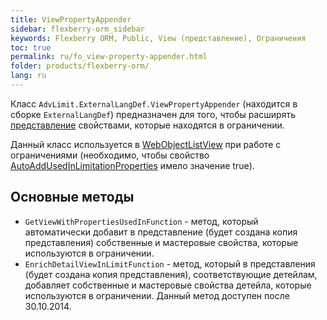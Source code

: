 ```yaml
---
title: ViewPropertyAppender
sidebar: flexberry-orm_sidebar
keywords: Flexberry ORM, Public, View (представление), Ограничения
toc: true
permalink: ru/fo_view-property-appender.html
folder: products/flexberry-orm/
lang: ru
---
```


Класс `AdvLimit.ExternalLangDef.ViewPropertyAppender` (находится в сборке `ExternalLangDef`) предназначен для того, чтобы расширять [представление](fo_view-def.html) свойствами, которые находятся в ограничении. 

Данный класс используется в [WebObjectListView](web-object-list-view.html) при работе с ограничениями (необходимо, чтобы свойство [AutoAddUsedInLimitationProperties](set-prop-order-at-web-adv-limit-editor.html) имело значение true).

## Основные методы

* `GetViewWithPropertiesUsedInFunction` - метод, который автоматически добавит в представление (будет создана копия представления) собственные и мастеровые свойства, которые используются в ограничении.
* `EnrichDetailViewInLimitFunction` - метод, который в представления (будет создана копия представления), соответствующие детейлам, добавляет собственные и мастеровые свойства детейла, которые используются в ограничении. Данный метод доступен после 30.10.2014.

